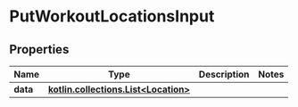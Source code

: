 
# PutWorkoutLocationsInput

## Properties
Name | Type | Description | Notes
------------ | ------------- | ------------- | -------------
**data** | [**kotlin.collections.List&lt;Location&gt;**](Location.md) |  | 



